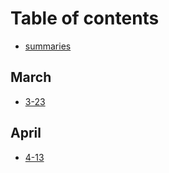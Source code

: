 # Table of contents

* [summaries](README.md)

## March

* [3-23](march/3-23.md)

## April

* [4-13](april/4-13.md)
